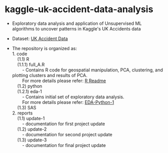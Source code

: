 # kaggle-uk-accident-data-analysis


* Exploratory data analysis and application of Unsupervised ML algorithms to uncover patterns in Kaggle's UK Accidents data
  	      
* Dataset: [UK Accident Data](https://www.kaggle.com/daveianhickey/2000-16-traffic-flow-england-scotland-wales)

* The repository is organized as: <br/>
      1. code  <br/>
&nbsp;&nbsp;&nbsp;&nbsp;(1.1) R  <br/>
&nbsp;&nbsp;&nbsp;&nbsp;(1.1.1) full_A.R  <br/>
&nbsp;&nbsp;&nbsp;&nbsp;&nbsp;&nbsp;&nbsp;&nbsp;- Contains R code for geospatial manipulation, PCA, clustering, and plotting clusters and results of PCA.  <br/>
&nbsp;&nbsp;&nbsp;&nbsp;&nbsp;&nbsp;&nbsp;&nbsp;For more details please refer: [R Readme](https://github.com/srjit/kaggle-uk-accident-data-analysis/blob/master/code/R/readme.md)  <br/>
&nbsp;&nbsp;&nbsp;&nbsp;(1.2) python  <br/>
&nbsp;&nbsp;&nbsp;&nbsp;(1.2.1) eda-1  <br/>
&nbsp;&nbsp;&nbsp;&nbsp;&nbsp;&nbsp;&nbsp;&nbsp;- Contains initial set of exploratory data analysis.  <br/>
&nbsp;&nbsp;&nbsp;&nbsp;&nbsp;&nbsp;&nbsp;&nbsp;For more details please refer: [EDA-Python-1](code/python/exploratory-data-analysis/eda-1/README.md)  <br/>
&nbsp;&nbsp;&nbsp;&nbsp;(1.3) SAS  <br/>
      2. reports  <br/>
&nbsp;&nbsp;&nbsp;&nbsp;(1.1) update-1  <br/>
&nbsp;&nbsp;&nbsp;&nbsp;&nbsp;&nbsp;&nbsp;&nbsp;- documentation for first project update   <br/>
&nbsp;&nbsp;&nbsp;&nbsp;(1.2) update-2  <br/>
&nbsp;&nbsp;&nbsp;&nbsp;&nbsp;&nbsp;&nbsp;&nbsp;- documentation for second project update  <br/>
&nbsp;&nbsp;&nbsp;&nbsp;(1.3) update-3  <br/>
&nbsp;&nbsp;&nbsp;&nbsp;&nbsp;&nbsp;&nbsp;&nbsp;- documentation for final project update  <br/>
      
